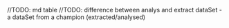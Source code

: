 //TODO: md table
//TODO: difference between analys and extract
dataSet - a dataSet from a champion (extracted/analysed)
